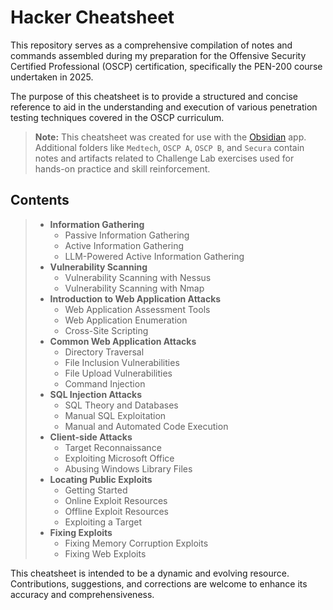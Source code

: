 
# Hacker Cheatsheet

This repository serves as a comprehensive compilation of notes and commands assembled during my preparation for the Offensive Security Certified Professional (OSCP) certification, specifically the PEN-200 course undertaken in 2025. 

The purpose of this cheatsheet is to provide a structured and concise reference to aid in the understanding and execution of various penetration testing techniques covered in the OSCP curriculum.

> **Note:** This cheatsheet was created for use with the [Obsidian](https://obsidian.md) app. Additional folders like `Medtech`, `OSCP A`, `OSCP B`, and `Secura` contain notes and artifacts related to Challenge Lab exercises used for hands-on practice and skill reinforcement.

## Contents

>- **Information Gathering**
>   - Passive Information Gathering
>   - Active Information Gathering
>   - LLM-Powered Active Information Gathering
>- **Vulnerability Scanning**
>   - Vulnerability Scanning with Nessus
>   - Vulnerability Scanning with Nmap
>- **Introduction to Web Application Attacks**
>   - Web Application Assessment Tools
>   - Web Application Enumeration
>   - Cross-Site Scripting
>- **Common Web Application Attacks**
>   - Directory Traversal
>   - File Inclusion Vulnerabilities
>   - File Upload Vulnerabilities
>   - Command Injection
>- **SQL Injection Attacks**
>   - SQL Theory and Databases
>   - Manual SQL Exploitation
>   - Manual and Automated Code Execution
>- **Client-side Attacks**
>   - Target Reconnaissance
>   - Exploiting Microsoft Office
>   - Abusing Windows Library Files
>- **Locating Public Exploits**
>   - Getting Started
>   - Online Exploit Resources
>   - Offline Exploit Resources
>   - Exploiting a Target
> - **Fixing Exploits**
>   - Fixing Memory Corruption Exploits
>   - Fixing Web Exploits






This cheatsheet is intended to be a dynamic and evolving resource. Contributions, suggestions, and corrections are welcome to enhance its accuracy and comprehensiveness.
